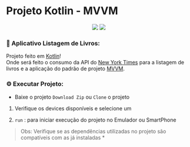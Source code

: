 

  

# Projeto Kotlin - MVVM


<p align="center">
<a href="https://kotlinlang.org/">
<img src="https://img.shields.io/badge/Kotlin-0095D5?&style=for-the-badge&logo=kotlin&logoColor=white"/></a> 
<a href=" https://www.android.com/intl/pt-BR_br/">
<img src="https://img.shields.io/badge/Android-3DDC84?style=for-the-badge&logo=android&logoColor=white"/></a>
</p>

### :pencil: Aplicativo Listagem de Livros:
Projeto feito em [Kotlin](https://kotlinlang.org/)!  
Onde será feito o consumo da  API do [New York Times](https://developer.nytimes.com/)  para a listagem de livros e a aplicação do padrão de projeto [MVVM](https://medium.com/android-dev-br/arquiteturas-em-android-mvvm-kotlin-android-architecture-components-databinding-lifecycle-d5e7a9023cf3).



### :gear: Executar Projeto:

  

- Baixe o projeto ```Download Zip``` ou ```Clone``` o projeto

  

1. Verifique os devices disponíveis e selecione um

  

2. ```run``` : para iniciar execução do projeto no Emulador ou SmartPhone

  
> Obs:  Verifique se as dependências utilizadas no projeto são compatíveis com as já instaladas * 

